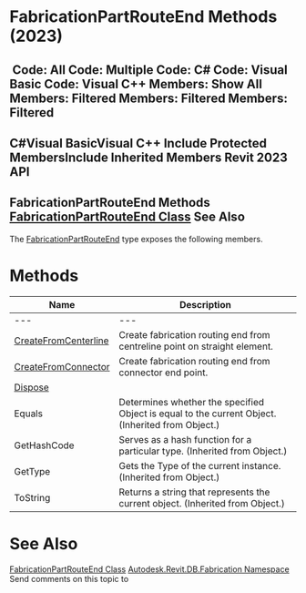 # FabricationPartRouteEnd Methods (2023)

﻿
 Code: All Code: Multiple Code: C# Code: Visual Basic Code: Visual C++  Members: Show All Members: Filtered Members: Filtered Members: Filtered   
---  
C#Visual BasicVisual C++
Include Protected MembersInclude Inherited Members
Revit 2023 API  
---  
FabricationPartRouteEnd Methods  
[FabricationPartRouteEnd Class](58bd199f-5114-67de-011b-d054a1a4c4d9.md "FabricationPartRouteEnd Class") See Also  
---  
The [FabricationPartRouteEnd](58bd199f-5114-67de-011b-d054a1a4c4d9.md "FabricationPartRouteEnd Class") type exposes the following members.
# Methods
| Name | Description |
| --- | --- |
| --- | --- | --- |
| [CreateFromCenterline](81ff0ae2-1df5-6e62-cd94-3c8c31dc92ab.md "CreateFromCenterline Method") | Create fabrication routing end from centreline point on straight element. |
| [CreateFromConnector](14cf7184-74dd-8f5b-39ab-58a389056cf5.md "CreateFromConnector Method") | Create fabrication routing end from connector end point. |
| [Dispose](ce6f7524-b372-0b16-b27c-6aa02ced4547.md "Dispose Method") |
| Equals | Determines whether the specified Object is equal to the current Object. (Inherited from Object.) |
| GetHashCode | Serves as a hash function for a particular type.  (Inherited from Object.) |
| GetType | Gets the Type of the current instance. (Inherited from Object.) |
| ToString | Returns a string that represents the current object. (Inherited from Object.) |

# See Also
[FabricationPartRouteEnd Class](58bd199f-5114-67de-011b-d054a1a4c4d9.md "FabricationPartRouteEnd Class")
[Autodesk.Revit.DB.Fabrication Namespace](49e74a25-7ea1-efa6-548a-a3c3d0655e43.md "Autodesk.Revit.DB.Fabrication Namespace")
Send comments on this topic to 